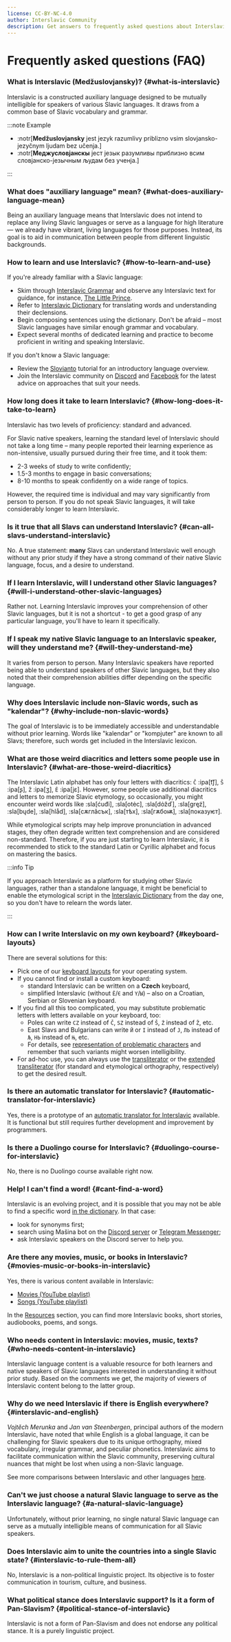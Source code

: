 ```yaml
---
license: CC-BY-NC-4.0
author: Interslavic Community
description: Get answers to frequently asked questions about Interslavic, including its purpose, learning, and usage.
---
```


# Frequently asked questions (FAQ)

### What is Interslavic (Medžuslovjansky)? \{#what-is-interslavic}

Interslavic is a constructed auxiliary language designed to be mutually intelligible for speakers of various Slavic languages. It draws from a common base of Slavic vocabulary and grammar.

:::note Example

* :notr[**Medžuslovjansky** jest jezyk razumlivy priblizno vsim slovjansko-jezyčnym ljudam bez učenja.]
* :notr[**Меджусловјанскы** јест језык разумливы приблизно всим словјанско-језычным људам без ученја.]

:::

### What does "auxiliary language" mean? \{#what-does-auxiliary-language-mean}

Being an auxiliary language means that Interslavic does not intend to replace any living Slavic languages or serve as a language for high literature — we already have vibrant, living languages for those purposes. Instead, its goal is to aid in communication between people from different linguistic backgrounds.

### How to learn and use Interslavic? \{#how-to-learn-and-use}

If you're already familiar with a Slavic language:
* Skim through [Interslavic Grammar][12] and observe any Interslavic text for guidance, for instance, [The Little Prince][8].
* Refer to [Interslavic Dictionary][1] for translating words and understanding their declensions.
* Begin composing sentences using the dictionary. Don't be afraid – most Slavic languages have similar enough grammar and vocabulary.
* Expect several months of dedicated learning and practice to become proficient in writing and speaking Interslavic.

If you don't know a Slavic language:
* Review the [Slovianto][13] tutorial for an introductory language overview.
* Join the Interslavic community on [Discord][3] and [Facebook][4] for the latest advice on approaches that suit your needs.

### How long does it take to learn Interslavic? \{#how-long-does-it-take-to-learn}

Interslavic has two levels of proficiency: standard and advanced.

For Slavic native speakers, learning the standard level of Interslavic should not take a long time – many people reported their learning experience as non-intensive, usually pursued during their free time, and it took them:

* 2-3 weeks of study to write confidently;
* 1.5-3 months to engage in basic conversations;
* 8-10 months to speak confidently on a wide range of topics.

However, the required time is individual and may vary significantly from person to person. If you do not speak Slavic languages, it will take considerably longer to learn Interslavic.

### Is it true that all Slavs can understand Interslavic? \{#can-all-slavs-understand-interslavic}

No. A true statement: **many** Slavs can understand Interslavic well enough without any prior study if they have a strong command of their native Slavic language, focus, and a desire to understand.

### If I learn Interslavic, will I understand other Slavic languages? \{#will-i-understand-other-slavic-languages}

Rather not. Learning Interslavic improves your comprehension of other Slavic languages, but it is not a shortcut - to get a good grasp of any particular language, you'll have to learn it specifically.

### If I speak my native Slavic language to an Interslavic speaker, will they understand me? \{#will-they-understand-me}

It varies from person to person. Many Interslavic speakers have reported being able to understand speakers of other Slavic languages, but they also noted that their comprehension abilities differ depending on the specific language. 

### Why does Interslavic include non-Slavic words, such as "kalendar"? \{#why-include-non-slavic-words}

The goal of Interslavic is to be immediately accessible and understandable without prior learning. Words like "kalendar" or "kompjuter" are known to all Slavs; therefore, such words get included in the Interslavic lexicon.

### What are those weird diacritics and letters some people use in Interslavic? \{#what-are-those-weird-diacritics}

The Interslavic Latin alphabet has only four letters with diacritics: `Č` :ipa[t͡ʃ], `Š` :ipa[ʂ], `Ž` :ipa[ʒ], `Ě` :ipa[jɛ]. However, some people use additional diacritics and letters to memorize Slavic etymology, so occasionally, you might encounter weird words like :sla[ćuđi], :sla[otėc], :sla[dȯžď], :sla[gręź], :sla[bųde], :sla[hlåd], :sla[сѫглӑсък], :sla[тѣх], :sla[гѫбоѭ], :sla[показуѥт].

While etymological scripts may help improve pronunciation in advanced stages, they often degrade written text comprehension and are considered non-standard. Therefore, if you are just starting to learn Interslavic, it is recommended to stick to the standard Latin or Cyrillic alphabet and focus on mastering the basics.

:::info Tip

If you approach Interslavic as a platform for studying other Slavic languages, rather than a standalone language, it might be beneficial to enable the etymological script in the [Interslavic Dictionary][1] from the day one, so you don't have to relearn the words later.

:::

### How can I write Interslavic on my own keyboard? \{#keyboard-layouts}

There are several solutions for this:

* Pick one of our [keyboard layouts][15] for your operating system.
* If you cannot find or install a custom keyboard:
  * standard Interslavic can be written on a **Czech** keyboard,
  * simplified Interslavic (without `Ě`/`Є` and `Y`/`Ы`) – also on a Croatian, Serbian or Slovenian keyboard.
* If you find all this too complicated, you may substitute problematic letters with letters available on your keyboard, too:
  * Poles can write `CZ` instead of `Č`, `SZ` instead of `Š`, `Ż` instead of `Ž`, etc.
  * East Slavs and Bulgarians can write `Й` or `І` instead of `J`, `ЛЬ` instead of `Љ`, `НЬ` instead of `Њ`, etc.
  * For details, see [representation of problematic characters][14] and remember that such variants might worsen intelligibility.
* For ad-hoc use, you can always use the [transliterator][6] or the [extended transliterator][7] (for standard and etymological orthography, respectively) to get the desired result.

### Is there an automatic translator for Interslavic? \{#automatic-translator-for-interslavic}

Yes, there is a prototype of an [automatic translator for Interslavic][2] available. It is functional but still requires further development and improvement by programmers.

### Is there a Duolingo course for Interslavic? \{#duolingo-course-for-interslavic}

No, there is no Duolingo course available right now.

### Help! I can't find a word! \{#cant-find-a-word}

Interslavic is an evolving project, and it is possible that you may not be able to find a specific word [in the dictionary][1]. In that case:
- look for synonyms first;
- search using Mašina bot on the [Discord server][3] or [Telegram Messenger][5];
- ask Interslavic speakers on the Discord server to help you.

### Are there any movies, music, or books in Interslavic? \{#movies-music-or-books-in-interslavic}

Yes, there is various content available in Interslavic:
- [Movies (YouTube playlist)][9]
- [Songs (YouTube playlist)][10]

In the [Resources][16] section, you can find more Interslavic books, short stories, audiobooks, poems, and songs.

### Who needs content in Interslavic: movies, music, texts? \{#who-needs-content-in-interslavic}

Interslavic language content is a valuable resource for both learners and native speakers of Slavic languages interested in understanding it without prior study. Based on the comments we get, the majority of viewers of Interslavic content belong to the latter group.

### Why do we need Interslavic if there is English everywhere? \{#interslavic-and-english}

_Vojtěch Merunka_ and _Jan van Steenbergen_, principal authors of the modern Interslavic, have noted that while English is a global language, it can be challenging for Slavic speakers due to its unique orthography, mixed vocabulary, irregular grammar, and peculiar phonetics. Interslavic aims to facilitate communication within the Slavic community, preserving cultural nuances that might be lost when using a non-Slavic language.

See more comparisons between Interslavic and other languages [here][11].

### Can't we just choose a natural Slavic language to serve as the Interslavic language? \{#a-natural-slavic-language}

Unfortunately, without prior learning, no single natural Slavic language can serve as a mutually intelligible means of communication for all Slavic speakers.

### Does Interslavic aim to unite the countries into a single Slavic state? \{#interslavic-to-rule-them-all}

No, Interslavic is a non-political linguistic project. Its objective is to foster communication in tourism, culture, and business.

### What political stance does Interslavic support? Is it a form of Pan-Slavism? \{#political-stance-of-interslavic}

Interslavic is not a form of Pan-Slavism and does not endorse any political stance. It is a purely linguistic project.

[1]: https://interslavic-dictionary.com/
[2]: https://huggingface.co/spaces/Salavat/Interslavic-Translator-NLLB200
[3]: https://discord.com/invite/n3saqm27QW/
[4]: https://www.facebook.com/groups/interslavic/
[5]: http://t.me/mashina_slovnik_bot
[6]: http://steen.free.fr/interslavic/transliterator.html
[7]: http://steen.free.fr/interslavic/transliterator_extended.html
[8]: http://steen.free.fr/interslavic/maly_princ.html
[9]: https://youtube.com/playlist?list=PLN7FF06VmIkkpWsnaRKitfJMx0Ngr8h-g
[10]: https://youtube.com/playlist?list=PL--S_Qi-XfGTs4Hpnukm4VyiymJJ5VZqF
[11]: ./misc/language-comparison.md
[12]: ./grammar/index.md
[13]: ./simple-grammar/index.md
[14]: ./orthography.md#representation-of-problematic-characters
[15]: ./../resources/keyboards.md
[16]: ./../resources/index.md
